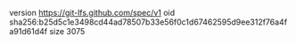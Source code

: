 version https://git-lfs.github.com/spec/v1
oid sha256:b25d5c1e3498cd44ad78507b33e56f0c1d67462595d9ee312f76a4fa91d61d4f
size 3075
